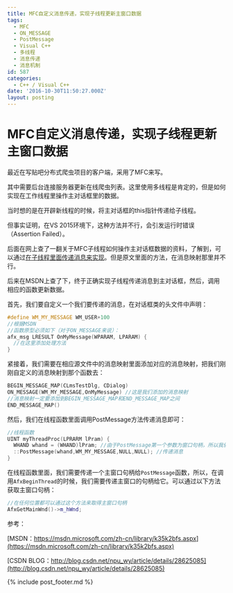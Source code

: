```yaml
---
title: MFC自定义消息传递，实现子线程更新主窗口数据
tags:
  - MFC
  - ON_MESSAGE
  - PostMessage
  - Visual C++
  - 多线程
  - 消息传递
  - 消息机制
id: 587
categories:
  - C++ / Visual C++
date: '2016-10-30T11:50:27.000Z'
layout: posting
---
```


# MFC自定义消息传递，实现子线程更新主窗口数据

最近在写贴吧分布式爬虫项目的客户端，采用了MFC来写。

其中需要后台连接服务器更新在线爬虫列表。这里使用多线程是肯定的，但是如何实现在工作线程里操作主对话框里的数据。

当时想的是在开辟新线程的时候，将主对话框的this指针传递给子线程。

但事实证明，在VS 2015环境下，这种方法并不行，会引发运行时错误（Assertion Failed）。

后面在网上查了一翻关于MFC子线程如何操作主对话框数据的资料，了解到，可以通过[在子线程里面传递消息来实现](http://blog.csdn.net/npu_wy/article/details/28625085)。但是原文里面的方法，在消息映射那里并不行。

后来在MSDN上查了下，终于正确实现子线程传递消息到主对话框，然后，调用相应的函数更新数据。

首先，我们要自定义一个我们要传递的消息，在对话框类的头文件中声明：

```c++
#define WM_MY_MESSAGE WM_USER+100
//根据MSDN 
//函数原型必须如下（对于ON_MESSAGE来说）： 
afx_msg LRESULT OnMyMessage(WPARAM, LPARAM) { 
  //在这里添加处理方法 
}
```

紧接着，我们需要在相应源文件中的消息映射里面添加对应的消息映射，把我们刚刚自定义的消息映射到那个函数去：

```c++
BEGIN_MESSAGE_MAP(CLmsTestDlg, CDialog)
ON_MESSAGE(WM_MY_MESSAGE,OnMyMessage) //这是我们添加的消息映射 
//消息映射一定要添加到BEGIN_MESSAGE_MAP和END_MESSAGE_MAP之间 
END_MESSAGE_MAP()
```

然后，我们在线程函数里面调用PostMessage方法传递消息即可：
```c++
//线程函数 
UINT myThreadProc(LPRARM lPram) { 
  WHAND whand = (WHAND)lPram; //由于PostMessage第一个参数为窗口句柄，所以我们要得到主窗口句柄 
  ::PostMessage(whand,WM_MY_MESSAGE,NULL,NULL); //传递消息
}
```
 在线程函数里面，我们需要传递一个主窗口句柄给`PostMessage`函数，所以，在调用`AfxBeginThread`的时候，我们需要传递主窗口的句柄给它。可以通过以下方法获取主窗口句柄：

```c++
//在任何位置都可以通过这个方法来取得主窗口句柄 
AfxGetMainWnd()->m_hWnd;
```

参考：

[MSDN：https://msdn.microsoft.com/zh-cn/library/k35k2bfs.aspx](https://msdn.microsoft.com/zh-cn/library/k35k2bfs.aspx)

[CSDN BLOG：http://blog.csdn.net/npu_wy/article/details/28625085](http://blog.csdn.net/npu_wy/article/details/28625085)



{% include post_footer.md %}